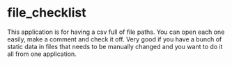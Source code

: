 # file_checklist
This application is for having a csv full of file paths. You can open each one easily, make a comment and check it off. Very good if you have a bunch of static data in files that needs to be manually changed and you want to do it all from one application. 
